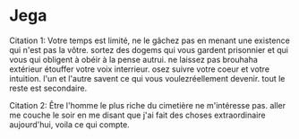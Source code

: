 # Jega
Citation 1:
Votre temps est limité, ne le gâchez pas en menant une existence qui n'est pas la vôtre. sortez des dogems qui vous gardent prisonnier et qui vous qui obligent à obéir à la pense autrui. ne laissez pas brouhaha extérieur étouffer votre voix interrieur. osez suivre votre coeur et votre intuition. l'un et l'autre savent ce qui vous voulezréellement devenir. tout le reste est secondaire.

Citation 2: 
Être l'homme le plus riche du cimetière ne m'intéresse pas. aller me couche le soir en me disant que j'ai fait des choses extraordinaire aujourd'hui, voila ce qui compte.